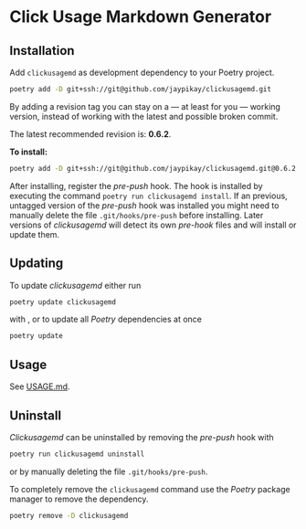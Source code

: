 # Click Usage Markdown Generator

## Installation

Add `clickusagemd` as development dependency to your Poetry project.

```sh
poetry add -D git+ssh://git@github.com/jaypikay/clickusagemd.git
```

By adding a revision tag you can stay on a — at least for you — working version, instead of working with the latest and
possible broken commit.

The latest recommended revision is: **0.6.2**.

**To install:**

```sh
poetry add -D git+ssh://git@github.com/jaypikay/clickusagemd.git@0.6.2
```

After installing, register the _pre-push_ hook.
The hook is installed by executing the command `poetry run clickusagemd install`.
If an previous, untagged version of the _pre-push_ hook was installed you might need to manually delete the file `.git/hooks/pre-push` before installing.
Later versions of _clickusagemd_ will detect its own _pre-hook_ files and will install or update them.

## Updating

To update _clickusagemd_ either run

```sh
poetry update clickusagemd
```

with , or to update all _Poetry_ dependencies at once

```sh
poetry update
```

## Usage

See [USAGE.md](USAGE.md).

## Uninstall

_Clickusagemd_ can be uninstalled by removing the _pre-push_ hook with

```sh
poetry run clickusagemd uninstall
```

or by manually deleting the file `.git/hooks/pre-push`.

To completely remove the `clickusagemd` command use the _Poetry_ package manager to remove the dependency.

```sh
poetry remove -D clickusagemd
```
